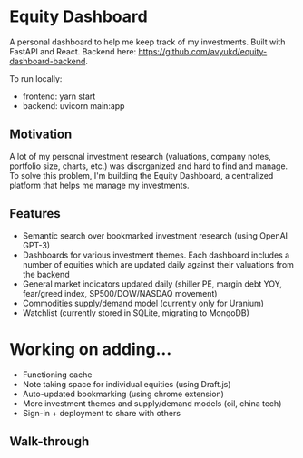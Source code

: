 # Equity Dashboard

A personal dashboard to help me keep track of my investments. Built with FastAPI and React. Backend here: https://github.com/avyukd/equity-dashboard-backend. 

To run locally: 
- frontend: yarn start
- backend: uvicorn main:app

## Motivation

A lot of my personal investment research (valuations, company notes, portfolio size, charts, etc.) was disorganized and hard to find and manage. To solve this problem, I'm building the Equity Dashboard, a centralized platform that helps me manage my investments. 

## Features
- Semantic search over bookmarked investment research (using OpenAI GPT-3)
- Dashboards for various investment themes. Each dashboard includes a number of equities which are updated daily against their valuations from the backend
- General market indicators updated daily (shiller PE, margin debt YOY, fear/greed index, SP500/DOW/NASDAQ movement)
- Commodities supply/demand model (currently only for Uranium)
- Watchlist (currently stored in SQLite, migrating to MongoDB)

# Working on adding...
- Functioning cache
- Note taking space for individual equities (using Draft.js)
- Auto-updated bookmarking (using chrome extension)
- More investment themes and supply/demand models (oil, china tech) 
- Sign-in + deployment to share with others

## Walk-through
